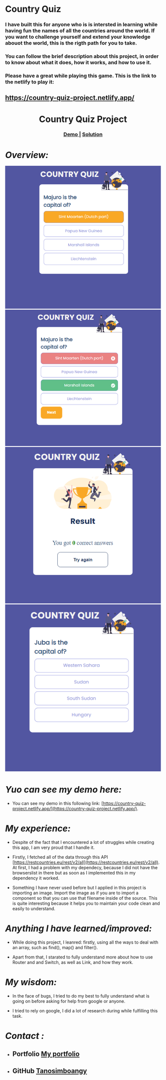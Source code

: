 # Country Quiz

### I have built this for anyone who is is intersted in learning while having fun the names of all the countries around the world. If you want to challenge yourself and extend your knowledge abouot the world, this is the rigth path for you to take.

### You can follow the brief description about this project, in order to know about what it does, how it works, and how to use it.

### Please have a great while playing this game. This is the link to the netlify to play it:  
## **https://country-quiz-project.netlify.app/**

<h1 align="center">Country Quiz Project</h1>

<div align="center">
  <h3>
    <a href="https://{https://country-quiz-project.netlify.app/}">
      Demo
    </a>
    <span> | </span>
    <a href="https://{https://github.com/Tanosimboangy/country-quiz}">
      Solution
    </a>
  </h3>
</div>

# *Overview:*

![screenshot](./Screenshot/img1.png)
![screenshot](./Screenshot/img2.png)
![screenshot](./Screenshot/img3.png)
![screenshot](./Screenshot/img4.png)

# *Yuo can see my demo here:*
- You can see my demo in this following link: [https://country-quiz-project.netlify.app/](https://country-quiz-project.netlify.app/).

# *My experience:*

 - Despite of the fact that I encountered a lot of struggles while creating this app, I am very proud that I handle it.

 - Firstly, I fetched all of the data through this API [https://restcountries.eu/rest/v2/all](https://restcountries.eu/rest/v2/all). At first, I had a problem with my dependecy, because I did not have the browserslist in there but as soon as I implemented this in my dependency it worked.

- Something I have never used before but I applied in this project is importing an image. Import the image as if you are to import a component so that you can use that filename inside of the source. This is quite interesting because it helps you to maintain your code clean and easily to understand.

# *Anything I have learned/improved:*

- While doing this project, I leanred: firstly, using all the ways to deal with an array, such as find(), map() and filter().

- Apart from that, I starated to fully understand more about how to use Router and and Switch, as well as Link, and how they work.

# *My wisdom:*

- In the face of bugs, I tried to do my best to fully understand what is going on before asking for help from google or anyone.

- I tried to rely on google, I did a lot of research during while fulfilling this task.


# *Contact :*

- ## Portfolio [My portfolio](https://cocky-hermann-e30656.netlify.app/)
- ## GitHub [Tanosimboangy](https://github.com/Tanosimboangy)
